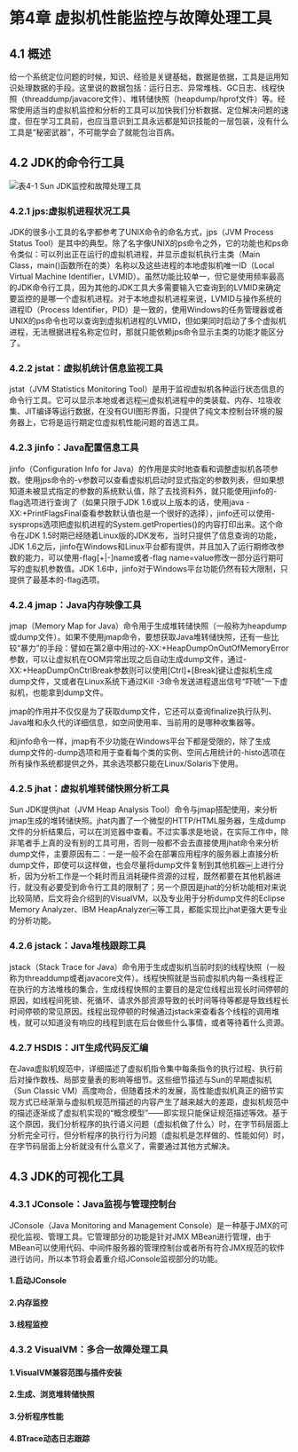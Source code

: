 # 第4章 虚拟机性能监控与故障处理工具

## 4.1 概述

给一个系统定位问题的时候，知识、经验是关键基础，数据是依据，工具是运用知识处理数据的手段。这里说的数据包括：运行日志、异常堆栈、GC日志、线程快照（threaddump/javacore文件）、堆转储快照（heapdump/hprof文件）等。经常使用适当的虚拟机监控和分析的工具可以加快我们分析数据、定位解决问题的速度，但在学习工具前，也应当意识到工具永远都是知识技能的一层包装，没有什么工具是“秘密武器”，不可能学会了就能包治百病。

## 4.2 JDK的命令行工具

![&#x8868;4-1 Sun JDK&#x76D1;&#x63A7;&#x548C;&#x6545;&#x969C;&#x5904;&#x7406;&#x5DE5;&#x5177;](https://github.com/malinkang/JavaNote/tree/05f7c6abd740c7af6029fb75682bad60b7d55521/images/understanding-the-jvm/table-4-1.png)

### 4.2.1 jps:虚拟机进程状况工具

JDK的很多小工具的名字都参考了UNIX命令的命名方式，jps（JVM Process Status Tool）是其中的典型。除了名字像UNIX的ps命令之外，它的功能也和ps命令类似：可以列出正在运行的虚拟机进程，并显示虚拟机执行主类（Main Class，main\(\)函数所在的类）名称以及这些进程的本地虚拟机唯一ID（Local Virtual Machine Identifier，LVMID）。虽然功能比较单一，但它是使用频率最高的JDK命令行工具，因为其他的JDK工具大多需要输入它查询到的LVMID来确定要监控的是哪一个虚拟机进程。对于本地虚拟机进程来说，LVMID与操作系统的进程ID（Process Identifier，PID）是一致的，使用Windows的任务管理器或者UNIX的ps命令也可以查询到虚拟机进程的LVMID，但如果同时启动了多个虚拟机进程，无法根据进程名称定位时，那就只能依赖jps命令显示主类的功能才能区分了。

### 4.2.2 jstat：虚拟机统计信息监视工具

jstat（JVM Statistics Monitoring Tool）是用于监视虚拟机各种运行状态信息的命令行工具。它可以显示本地或者远程￼虚拟机进程中的类装载、内存、垃圾收集、JIT编译等运行数据，在没有GUI图形界面，只提供了纯文本控制台环境的服务器上，它将是运行期定位虚拟机性能问题的首选工具。

### 4.2.3 jinfo：Java配置信息工具

jinfo（Configuration Info for Java）的作用是实时地查看和调整虚拟机各项参数。使用jps命令的-v参数可以查看虚拟机启动时显式指定的参数列表，但如果想知道未被显式指定的参数的系统默认值，除了去找资料外，就只能使用jinfo的-flag选项进行查询了（如果只限于JDK 1.6或以上版本的话，使用java -XX:+PrintFlagsFinal查看参数默认值也是一个很好的选择），jinfo还可以使用-sysprops选项把虚拟机进程的System.getProperties\(\)的内容打印出来。这个命令在JDK 1.5时期已经随着Linux版的JDK发布，当时只提供了信息查询的功能，JDK 1.6之后，jinfo在Windows和Linux平台都有提供，并且加入了运行期修改参数的能力，可以使用-flag\[+\|-\]name或者-flag name=value修改一部分运行期可写的虚拟机参数值。JDK 1.6中，jinfo对于Windows平台功能仍然有较大限制，只提供了最基本的-flag选项。

### 4.2.4 jmap：Java内存映像工具

jmap（Memory Map for Java）命令用于生成堆转储快照（一般称为heapdump或dump文件）。如果不使用jmap命令，要想获取Java堆转储快照，还有一些比较“暴力”的手段：譬如在第2章中用过的-XX:+HeapDumpOnOutOfMemoryError参数，可以让虚拟机在OOM异常出现之后自动生成dump文件，通过-XX:+HeapDumpOnCtrlBreak参数则可以使用\[Ctrl\]+\[Break\]键让虚拟机生成dump文件，又或者在Linux系统下通过Kill -3命令发送进程退出信号“吓唬”一下虚拟机，也能拿到dump文件。

jmap的作用并不仅仅是为了获取dump文件，它还可以查询finalize执行队列、Java堆和永久代的详细信息，如空间使用率、当前用的是哪种收集器等。

和jinfo命令一样，jmap有不少功能在Windows平台下都是受限的，除了生成dump文件的-dump选项和用于查看每个类的实例、空间占用统计的-histo选项在所有操作系统都提供之外，其余选项都只能在Linux/Solaris下使用。

### 4.2.5 jhat：虚拟机堆转储快照分析工具

Sun JDK提供jhat（JVM Heap Analysis Tool）命令与jmap搭配使用，来分析jmap生成的堆转储快照。jhat内置了一个微型的HTTP/HTML服务器，生成dump文件的分析结果后，可以在浏览器中查看。不过实事求是地说，在实际工作中，除非笔者手上真的没有别的工具可用，否则一般都不会去直接使用jhat命令来分析dump文件，主要原因有二：一是一般不会在部署应用程序的服务器上直接分析dump文件，即使可以这样做，也会尽量将dump文件复制到其他机器￼上进行分析，因为分析工作是一个耗时而且消耗硬件资源的过程，既然都要在其他机器进行，就没有必要受到命令行工具的限制了；另一个原因是jhat的分析功能相对来说比较简陋，后文将会介绍到的VisualVM，以及专业用于分析dump文件的Eclipse Memory Analyzer、IBM HeapAnalyzer￼等工具，都能实现比jhat更强大更专业的分析功能。

### 4.2.6 jstack：Java堆栈跟踪工具

jstack（Stack Trace for Java）命令用于生成虚拟机当前时刻的线程快照（一般称为threaddump或者javacore文件）。线程快照就是当前虚拟机内每一条线程正在执行的方法堆栈的集合，生成线程快照的主要目的是定位线程出现长时间停顿的原因，如线程间死锁、死循环、请求外部资源导致的长时间等待等都是导致线程长时间停顿的常见原因。线程出现停顿的时候通过jstack来查看各个线程的调用堆栈，就可以知道没有响应的线程到底在后台做些什么事情，或者等待着什么资源。

### 4.2.7 HSDIS：JIT生成代码反汇编

在Java虚拟机规范中，详细描述了虚拟机指令集中每条指令的执行过程、执行前后对操作数栈、局部变量表的影响等细节。这些细节描述与Sun的早期虚拟机（Sun Classic VM）高度吻合，但随着技术的发展，高性能虚拟机真正的细节实现方式已经渐渐与虚拟机规范所描述的内容产生了越来越大的差距，虚拟机规范中的描述逐渐成了虚拟机实现的“概念模型”——即实现只能保证规范描述等效。基于这个原因，我们分析程序的执行语义问题（虚拟机做了什么）时，在字节码层面上分析完全可行，但分析程序的执行行为问题（虚拟机是怎样做的、性能如何）时，在字节码层面上分析就没有什么意义了，需要通过其他方式解决。

## 4.3 JDK的可视化工具

### 4.3.1 JConsole：Java监视与管理控制台

JConsole（Java Monitoring and Management Console）是一种基于JMX的可视化监视、管理工具。它管理部分的功能是针对JMX MBean进行管理，由于MBean可以使用代码、中间件服务器的管理控制台或者所有符合JMX规范的软件进行访问，所以本节将会着重介绍JConsole监视部分的功能。

#### 1.启动JConsole

#### 2.内存监控

#### 3.线程监控

### 4.3.2 VisualVM：多合一故障处理工具

#### 1.VisualVM兼容范围与插件安装

#### 2.生成、浏览堆转储快照

#### 3.分析程序性能

#### 4.BTrace动态日志跟踪

